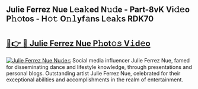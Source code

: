 ## Julie Ferrez Nue L𝚎a𝚔ed N𝚞𝚍e - Part-8vK Vi𝚍𝚎o P𝚑𝚘tos - H𝚘𝚝 O𝚗𝚕yf𝚊ns L𝚎a𝚔s RDK70

# <h2><a href="http://kfdj68.oniu.top/?m=Julie+Ferrez+Nue">🔗👉 🔴 Julie Ferrez Nue P𝚑ot𝚘𝚜 V𝚒d𝚎o</a></h2>

[![Julie Ferrez Nue Nu𝚍e𝚜](https://i.imgur.com/0qMVB7G.gif)](http://kfdj68.oniu.top/?m=Julie+Ferrez+Nue)
Social media influencer Julie Ferrez Nue, famed for disseminating dance and lifestyle knowledge, through presentations and personal blogs. Outstanding artist Julie Ferrez Nue, celebrated for their exceptional abilities and accomplishments in the realm of entertainment.  
